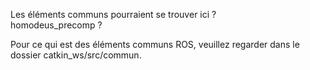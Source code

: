 Les éléments communs pourraient se trouver ici ?<br>
homodeus_precomp ?

Pour ce qui est des éléments communs ROS, veuillez regarder dans le dossier catkin_ws/src/commun.